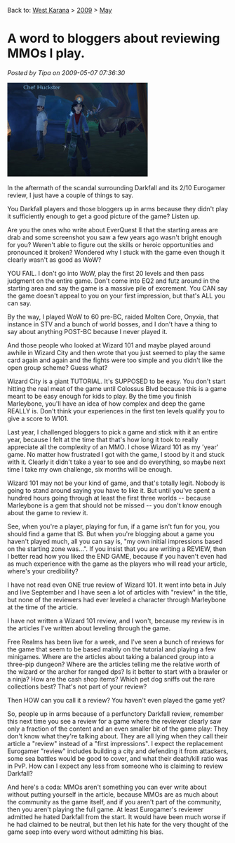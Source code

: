 Back to: [West Karana](/posts/westkarana.md) > [2009](/posts/2009/westkarana.md) > [May](./westkarana.md)
# A word to bloggers about reviewing MMOs I play.

*Posted by Tipa on 2009-05-07 07:36:30*

![fullscreen-capture-572009-82916-am](../../../uploads/2009/05/fullscreen-capture-572009-82916-am.jpg "fullscreen-capture-572009-82916-am")

In the aftermath of the scandal surrounding Darkfall and its 2/10 Eurogamer review, I just have a couple of things to say.

You Darkfall players and those bloggers up in arms because they didn't play it sufficiently enough to get a good picture of the game? Listen up.

Are you the ones who write about EverQuest II that the starting areas are drab and some screenshot you saw a few years ago wasn't bright enough for you? Weren't able to figure out the skills or heroic opportunities and pronounced it broken? Wondered why I stuck with the game even though it clearly wasn't as good as WoW?

YOU FAIL. I don't go into WoW, play the first 20 levels and then pass judgment on the entire game. Don't come into EQ2 and futz around in the starting area and say the game is a massive pile of excrement. You CAN say the game doesn't appeal to you on your first impression, but that's ALL you can say.

By the way, I played WoW to 60 pre-BC, raided Molten Core, Onyxia, that instance in STV and a bunch of world bosses, and I don't have a thing to say about anything POST-BC because I never played it.

And those people who looked at Wizard 101 and maybe played around awhile in Wizard City and then wrote that you just seemed to play the same card again and again and the fights were too simple and you didn't like the open group scheme? Guess what?

Wizard City is a giant TUTORIAL. It's SUPPOSED to be easy. You don't start hitting the real meat of the game until Colossus Blvd because this is a game meant to be easy enough for kids to play. By the time you finish Marleybone, you'll have an idea of how complex and deep the game REALLY is. Don't think your experiences in the first ten levels qualify you to give a score to W101.

Last year, I challenged bloggers to pick a game and stick with it an entire year, because I felt at the time that that's how long it took to really appreciate all the complexity of an MMO. I chose Wizard 101 as my 'year' game. No matter how frustrated I got with the game, I stood by it and stuck with it. Clearly it didn't take a year to see and do everything, so maybe next time I take my own challenge, six months will be enough.

Wizard 101 may not be your kind of game, and that's totally legit. Nobody is going to stand around saying you have to like it. But until you've spent a hundred hours going through at least the first three worlds -- because Marleybone is a gem that should not be missed -- you don't know enough about the game to review it.

See, when you're a player, playing for fun, if a game isn't fun for you, you should find a game that IS. But when you're blogging about a game you haven't played much, all you can say is, "my own initial impressions based on the starting zone was...". If you insist that you are writing a REVIEW, then I better read how you liked the END GAME, because if you haven't even had as much experience with the game as the players who will read your article, where's your credibility?

I have not read even ONE true review of Wizard 101. It went into beta in July and live September and I have seen a lot of articles with "review" in the title, but none of the reviewers had ever leveled a character through Marleybone at the time of the article.

I have not written a Wizard 101 review, and I won't, because my review is in the articles I've written about leveling through the game.

Free Realms has been live for a week, and I've seen a bunch of reviews for the game that seem to be based mainly on the tutorial and playing a few minigames. Where are the articles about taking a balanced group into a three-pip dungeon? Where are the articles telling me the relative worth of the wizard or the archer for ranged dps? Is it better to start with a brawler or a ninja? How are the cash shop items? Which pet dog sniffs out the rare collections best? That's not part of your review?

Then HOW can you call it a review? You haven't even played the game yet?

So, people up in arms because of a perfunctory Darkfall review, remember this next time you see a review for a game where the reviewer clearly saw only a fraction of the content and an even smaller bit of the game play: They don't know what they're talking about. They are all lying when they call their article a "review" instead of a "first impressions". I expect the replacement Eurogamer "review" includes building a city and defending it from attackers, some sea battles would be good to cover, and what their death/kill ratio was in PvP. How can I expect any less from someone who is claiming to review Darkfall?

And here's a coda: MMOs aren't something you can ever write about without putting yourself in the article, because MMOs are as much about the community as the game itself, and if you aren't part of the community, then you aren't playing the full game. At least Eurogamer's reviewer admitted he hated Darkfall from the start. It would have been much worse if he had claimed to be neutral, but then let his hate for the very thought of the game seep into every word without admitting his bias.

